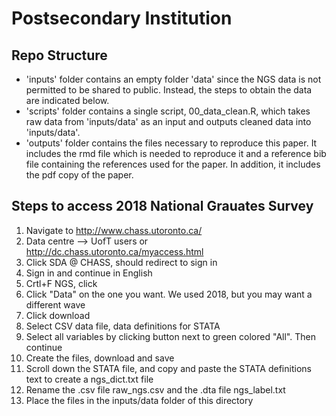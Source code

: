 # Postsecondary Institution

## Repo Structure

- 'inputs' folder contains an empty folder 'data' since the NGS data is not permitted to be shared to public. Instead, the steps to obtain the data are indicated below.
- 'scripts' folder contains a single script, 00_data_clean.R, which takes raw data from 'inputs/data' as an input and outputs cleaned data into 'inputs/data'.
- 'outputs' folder contains the files necessary to reproduce this paper. It includes the rmd file which is needed to reproduce it and a reference bib file containing the references used for the paper. In addition, it includes the pdf copy of the paper. 

## Steps to access 2018 National Grauates Survey

1. Navigate to http://www.chass.utoronto.ca/
2. Data centre --> UofT users or http://dc.chass.utoronto.ca/myaccess.html
3. Click SDA @ CHASS, should redirect to sign in
4. Sign in and continue in English 
5. Crtl+F NGS, click
6. Click "Data" on the one you want. We used 2018, but you may want a different wave 
7. Click download
8. Select CSV data file, data definitions for STATA
9. Select all variables by clicking button next to green colored "All". Then continue
10. Create the files, download and save
11. Scroll down the STATA file, and copy and paste the STATA definitions text to create a ngs_dict.txt file
13. Rename the .csv file raw_ngs.csv and the .dta file ngs_label.txt
14. Place the files in the inputs/data folder of this directory

